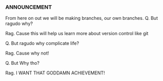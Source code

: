 ### ANNOUNCEMENT

From here on out we will be making branches, our own branches.
Q. But ragudo why?

Rag. Cause this will help us learn more about version control like git

Q. But ragudo why complicate life?

Rag. Cause why not!

Q. But Why tho?

Rag. I WANT THAT GODDAMN ACHIEVEMENT!
